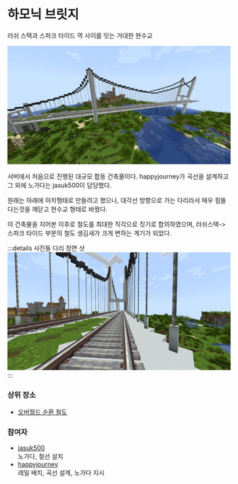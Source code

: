 # 하모닉 브릿지

러쉬 스택과 스파크 타이드 역 사이를 잇는 거대한 현수교

![asdf](../../asset/buildings/ocr_harmonic_bridge/main.jpg)

서버에서 처음으로 진행된 대규모 합동 건축물이다. 
happyjourney가 곡선을 설계하고 그 외에 노가다는 jasuk500이 담당했다. 

원래는 아래에 아치형태로 만들려고 했으나, 대각선 방향으로 가는 다리라서 매우 힘들다는것을 깨닫고 현수교 형태로 바꿨다. 

이 건축물을 지어본 이후로 철도를 최대한 직각으로 짓기로 합의하였으며, 러쉬스택->스파크 타이드 부분의 철도 생김새가 크게 변하는 계기가 되었다.

:::details 사진들
다리 정면 샷
![asdf](../../asset/buildings/ocr_harmonic_bridge/view1.jpg)
:::

### 상위 장소
<!-- tag_source_open:link_list:child_spot -->
- [오버월드 순환 철도](../buildings/overworld_circular_railway.md)
<!-- tag_close -->

<!-- ### 하위 장소 목록 -->
<!-- tag_target_open:reverse_link_list:child_spot -->
<!-- tag_arg:preset:spots_inside -->
<!-- tag_close -->


<!-- 보유 시설 목록 -->
<!-- tag_target_open:reverse_link_list:building_spot -->
<!-- tag_arg:preset:systems_inside -->
<!-- tag_close -->

### 참여자
<!-- tag_source_open:link_list:member_contribute -->
- [jasuk500](../members/jasuk500.md)  
노가다, 철선 설치
- [happyjourney](../members/happyjourney.md)  
레일 배치, 곡선 설계, 노가다 지시
<!-- tag_close-->